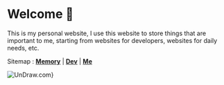 # Welcome 👋

This is my personal website, I use this website to store things that are important to me, starting from websites for developers, websites for daily needs, etc.

Sitemap :
[**Memory**](/memory) | [**Dev**](/dev) | [**Me**](/me)

![UnDraw.com](/images/image.svg#thumbnail "Image By: UnDraw")} 
